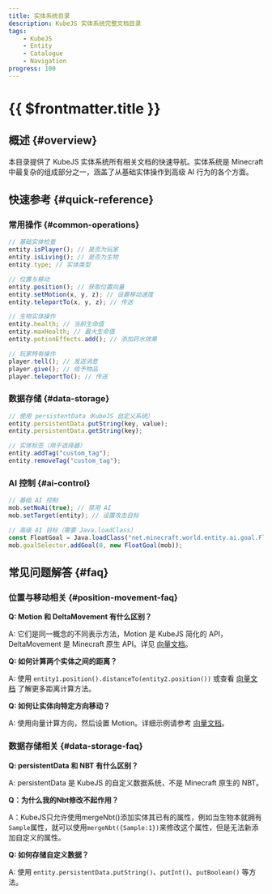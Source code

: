 ```yaml
---
title: 实体系统目录
description: KubeJS 实体系统完整文档目录
tags:
    - KubeJS
    - Entity
    - Catalogue
    - Navigation
progress: 100
---
```


# {{ $frontmatter.title }}

## 概述 {#overview}

本目录提供了 KubeJS 实体系统所有相关文档的快速导航。实体系统是 Minecraft 中最复杂的组成部分之一，涵盖了从基础实体操作到高级 AI 行为的各个方面。

## 快速参考 {#quick-reference}

### 常用操作 {#common-operations}

```js
// 基础实体检查
entity.isPlayer(); // 是否为玩家
entity.isLiving(); // 是否为生物
entity.type; // 实体类型

// 位置与移动
entity.position(); // 获取位置向量
entity.setMotion(x, y, z); // 设置移动速度
entity.teleportTo(x, y, z); // 传送

// 生物实体操作
entity.health; // 当前生命值
entity.maxHealth; // 最大生命值
entity.potionEffects.add(); // 添加药水效果

// 玩家特有操作
player.tell(); // 发送消息
player.give(); // 给予物品
player.teleportTo(); // 传送
```

### 数据存储 {#data-storage}

```js
// 使用 persistentData（KubeJS 自定义系统）
entity.persistentData.putString(key, value);
entity.persistentData.getString(key);

// 实体标签（用于选择器）
entity.addTag("custom_tag");
entity.removeTag("custom_tag");
```

### AI 控制 {#ai-control}

```js
// 基础 AI 控制
mob.setNoAi(true); // 禁用 AI
mob.setTarget(entity); // 设置攻击目标

// 高级 AI 目标（需要 Java.loadClass）
const FloatGoal = Java.loadClass("net.minecraft.world.entity.ai.goal.FloatGoal");
mob.goalSelector.addGoal(0, new FloatGoal(mob));
```

## 常见问题解答 {#faq}

### 位置与移动相关 {#position-movement-faq}

**Q: Motion 和 DeltaMovement 有什么区别？**

A: 它们是同一概念的不同表示方法，Motion 是 KubeJS 简化的 API，DeltaMovement 是 Minecraft 原生 API。详见 [向量文档](./Vector#motion-system)。

**Q: 如何计算两个实体之间的距离？**

A: 使用 `entity1.position().distanceTo(entity2.position())` 或查看 [向量文档](./Vector) 了解更多距离计算方法。

**Q: 如何让实体向特定方向移动？**

A: 使用向量计算方向，然后设置 Motion。详细示例请参考 [向量文档](./Vector#common-use-cases)。

### 数据存储相关 {#data-storage-faq}

**Q: persistentData 和 NBT 有什么区别？**

A: persistentData 是 KubeJS 的自定义数据系统，不是 Minecraft 原生的 NBT。

**Q：为什么我的Nbt修改不起作用？**

A：KubeJS只允许使用mergeNbt()添加实体其已有的属性，例如当生物本就拥有`Sample`属性，就可以使用`mergeNbt({Sample:1})`来修改这个属性，但是无法新添加自定义的属性。

**Q: 如何存储自定义数据？**

A: 使用 `entity.persistentData.putString()`、`putInt()`、`putBoolean()` 等方法。